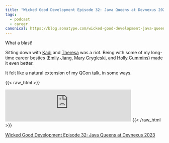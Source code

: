 ```yaml
---
title: "Wicked Good Development Episode 32: Java Queens at Devnexus 2023"
tags:
  - podcast
  - career
canonical: https://blog.sonatype.com/wicked-good-development-java-queens-at-devnexus-2023
---
```


What a blast! 

Sitting down with [Kadi](https://www.linkedin.com/in/kadi-grigg) and [Theresa](https://www.linkedin.com/in/tmammarella/) was a riot. Being with some of my long-time career besties ([Emily Jiang](https://www.linkedin.com/in/emilyfhjiang/), [Mary Grygleski](https://www.linkedin.com/in/mary-grygleski/), and [Holly Cummins](https://www.linkedin.com/in/holly-k-cummins/)) made it even better.

It felt like a natural extension of my [QCon talk](2023-03-28-qcon-london-go-your-own-way.md), in some ways.

{{< raw_html >}}
<iframe src="https://podcasters.spotify.com/pod/show/wickedgooddevelopment/embed/episodes/Episode-32-Java-Queens-at-Devnexus-2023-e235n14/a-a9oc5po" height="102px" width="400px" frameborder="0" scrolling="no"></iframe>
{{< /raw_html >}}

[Wicked Good Development Episode 32: Java Queens at Devnexus 2023](https://blog.sonatype.com/wicked-good-development-java-queens-at-devnexus-2023)